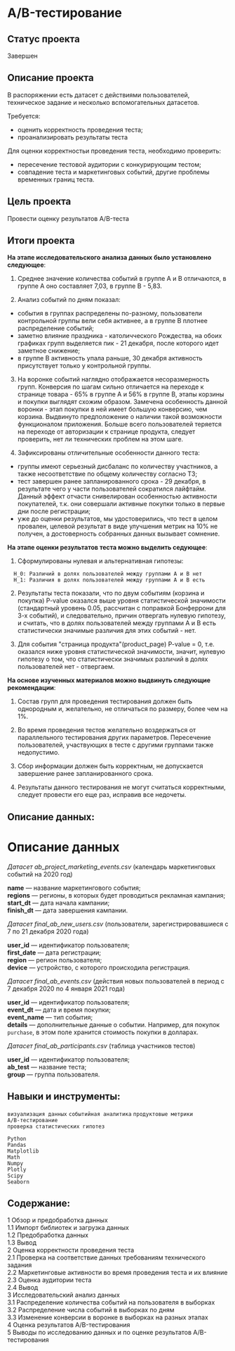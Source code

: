 # A/B-тестирование  

## Статус проекта
Завершен

## Описание проекта

В распоряжении есть датасет с действиями пользователей, техническое задание и несколько вспомогательных датасетов.  

Требуется:  

- оценить корректность проведения теста;
- проанализировать результаты теста

Для оценки корректностьи проведения теста, необходимо проверить:

- пересечение тестовой аудитории с конкурирующим тестом;
- совпадение теста и маркетинговых событий, другие проблемы временных границ теста.
  
## Цель проекта  

Провести оценку результатов A/B-теста   

## Итоги проекта  

**На этапе исследовательского анализа данных было установлено следующее**:  


1. Среднее значение количества событий в группе А и B отличаются, в группе А оно составляет 7,03, в группе В - 5,83.  


2. Анализ событий по дням показал:
- события в группах распределены по-разному, пользователи контрольной группы вели себя активнее, а в группе B плотнее распределение событий;
- заметно влияние праздника - католичческого Рождества, на обоих графиках групп выделяется пик - 21 декабря, после которого идет заметное снижение;
- в группе В активность упала раньше, 30 декабря активность присутствует только у контрольной группы.  


3. На воронке событий наглядно отображается несоразмерность групп. Конверсия по шагам сильно отличается на переходе к странице товара - 65% в группе А и 56% в группе В, этапы корзины и покупки выглядят схожим образом. Замечена особенность данной  воронки - этап покупки в ней имеет большую конверсию, чем корзина. Выдвинуто предположение о наличии такой возможности функционалом приложения. Больше всего пользователей теряется на переходе от авторизации к странице продукта, следует проверить, нет ли технических проблем на этом шаге.  


4. Зафиксированы отличительные особенности данного теста:
- группы имеют серьезный дисбаланс по количеству участников, а также несоответствие по общему количеству согласно ТЗ;
- тест завершен ранее запланированного срока - 29 декабря, в результате чего у части пользователей сократился лайфтайм. Данный эффект отчасти снивелирован особенностью активности покупателей, т.к. они совершали активные покупки только в первые дни после регистрации;
- уже до оценки результатов, мы удостоверились, что тест в целом провален, целевой результат в виде улучшения метрик на 10% не получен, а достоверность собранных данных вызывает сомнение.  


**На этапе оценки результатов теста можно выделить седующее**:  


1. Сформулированы нулевая и альтернативная гипотезы:
```
  H_0: Различий в долях пользователей между группами A и B нет  
  H_1: Различия в долях пользователей между группами A и B есть  
```
 
2. Результаты теста показали, что по двум событиям (корзина и покупка) P-value оказался выше уровня статистической значимости (стандартный уровень 0.05, рассчитан с поправкой Бонферрони для 3-х событий), и следовательно, причин отвергать нулевую гипотезу, и считать, что в долях пользователей между группами A и B есть статистически значимые различия для этих событий - нет.  


3. Для события "страница продукта"(product_page)  P-value = 0, т.е. оказался ниже уровня статистической значимости, значит, нулевую гипотезу о том, что статистически значимых различий в долях пользователей нет - отвергаем.  


**На основе изученных материалов можно выдвинуть следующие рекомендации**:  


1. Состав групп для проведения тестирования должен быть однородным и, желательно, не отличаться по размеру, более чем на 1%.  


2. Во время проведения тестов желательно воздержаться от параллельного тестирования других параметров. Пересечение пользователей, участвующих в тесте с другими группами также недопустимо.  


3. Сбор информации должен быть корректным, не допускается завершение ранее запланированного срока.  


4. Результаты данного тестирования не могут считаться корректными, следует провести его еще раз, исправив все недочеты.


## Описание данных:  

# Описание данных

*Датасет ab_project_marketing_events.csv* (календарь маркетинговых событий на 2020 год)

**name** — название маркетингового события;  
**regions** — регионы, в которых будет проводиться рекламная кампания;  
**start_dt** — дата начала кампании;  
**finish_dt** — дата завершения кампании.  

*Датасет final_ab_new_users.csv* (пользователи, зарегистрировавшиеся с 7 по 21 декабря 2020 года)

**user_id** — идентификатор пользователя;  
**first_date** — дата регистрации;  
**region** — регион пользователя;  
**device** — устройство, с которого происходила регистрация.  

*Датасет final_ab_events.csv* (действия новых пользователей в период с 7 декабря 2020 по 4 января 2021 года)  

**user_id** — идентификатор пользователя;  
**event_dt** — дата и время покупки;  
**event_name** — тип события;  
**details** — дополнительные данные о событии. Например, для покупок `purchase`, в этом поле хранится стоимость покупки в долларах.  

*Датасет final_ab_participants.csv* (таблица участников тестов)

**user_id** — идентификатор пользователя;  
**ab_test** — название теста;  
**group** — группа пользователя.    

## Навыки и инструменты:

`визуализация данных`
`событийная аналитика`
`продуктовые метрики`    
`A/B-тестирование`  
`проверка статистических гипотез`   
  
`Python`  
`Pandas`    
`Matplotlib`  
`Math`  
`Numpy`     
`Plotly`  
`Scipy`  
`Seaborn`   

## Содержание:  

1 Обзор и предобработка данных  
1.1 Импорт библиотек и загрузка данных  
1.2 Предобработка данных  
1.3 Вывод  
2 Оценка корректности проведения теста  
2.1 Проверка на соответствие данных требованиям технического задания   
2.2 Маркетинговые активности во время проведения теста и их влияние  
2.3 Оценка аудитории теста  
2.4 Вывод  
3 Исследовательский анализ данных  
3.1 Распределение количества событий на пользователя в выборках  
3.2 Распределение числа событий в выборках по дням  
3.3 Изменение конверсии в воронке в выборках на разных этапах  
4 Оценка результатов A/B-тестирования  
5 Выводы по исследованию данных и по оценке результатов A/B-тестирования  

